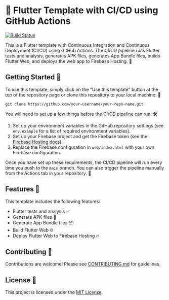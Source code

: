 # 🚀 Flutter Template with CI/CD using GitHub Actions

[![Build Status](https://github.com/AbdouAbarchiAboubacar/flutter_ci-cd/actions/workflows/firebase-hosting-merge.yml/badge.svg)](https://github.com/AbdouAbarchiAboubacar/flutter_ci-cd/actions)
<!-- [![codecov](https://codecov.io/gh/AbdouAbarchiAboubacar/flutter_ci-cd/branch/main/graph/badge.svg?token=your-token)](https://codecov.io/gh/AbdouAbarchiAboubacar/flutter_ci-cd) -->


This is a Flutter template with Continuous Integration and Continuous Deployment (CI/CD) using GitHub Actions. The CI/CD pipeline runs Flutter tests and analysis, generates APK files, generates App Bundle files, builds Flutter Web, and deploys the web app to Firebase Hosting. 🚀

## Getting Started 🏁

To use this template, simply click on the "Use this template" button at the top of the repository page or clone this repository to your local machine: 🤖

```
git clone https://github.com/your-username/your-repo-name.git
```

You will need to set up a few things before the CI/CD pipeline can run: 🛠️

1. Set up your environment variables in the GitHub repository settings (see `env.example` for a list of required environment variables).
2. Set up your Firebase project and get the Firebase token (see the [Firebase Hosting docs](https://firebase.google.com/docs/hosting/quickstart)).
3. Replace the Firebase configuration in `web/index.html` with your own Firebase configuration.

Once you have set up these requirements, the CI/CD pipeline will run every time you push to the `main` branch. You can also trigger the pipeline manually from the Actions tab in your repository. 🚀

## Features 🎉

This template includes the following features:

- Flutter tests and analysis ✅
- Generate APK files 📱
- Generate App Bundle files 📦
- Build Flutter Web 🌐
- Deploy Flutter Web to Firebase Hosting 🔥

## Contributing 🤝

Contributions are welcome! Please see [CONTRIBUTING.md](https://github.com/AbdouAbarchiAboubacar/flutter_ci-cd/blob/master/CONTRIBUTING.md) for guidelines.

## License 📝

This project is licensed under the [MIT License](https://github.com/AbdouAbarchiAboubacar/flutter_ci-cd/blob/master/LICENCE).
